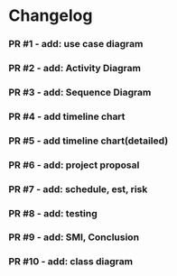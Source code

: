 # Changelog
### PR #1 - add: use case diagram


### PR #2 - add: Activity Diagram


### PR #3 - add: Sequence Diagram


### PR #4 - add timeline chart


### PR #5 - add timeline chart(detailed)


### PR #6 - add: project proposal


### PR #7 - add: schedule, est, risk


### PR #8 - add: testing


### PR #9 - add: SMI, Conclusion


### PR #10 - add: class diagram


